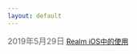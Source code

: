 ```yaml
---
layout: default
---
```


<font color=#666666 size=3>2019年5月29日</font> [Realm iOS中的使用][1]



[1]: ./Realm.md "Realm iOS中的使用"
